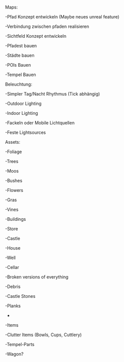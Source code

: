 Maps:

-Pfad Konzept entwickeln (Maybe neues unreal feature)

-Verbindung zwischen pfaden realisieren

-Sichtfeld Konzept entwickeln

-Pfadest bauen

-Städte bauen

-POIs Bauen

-Tempel Bauen

Beleuchtung:

-Simpler Tag/Nacht Rhythmus (Tick abhängig)

-Outdoor Lighting

-Indoor Lighting

-Fackeln oder Mobile Lichtquellen

-Feste Lightsources

Assets:

-Foliage

-Trees

-Moos

-Bushes

-Flowers

-Gras

-Vines

-Buildings

-Store

-Castle

-House

-Well

-Cellar

-Broken versions of everything

-Debris

-Castle Stones

-Planks

-

-Items

-Clutter Items (Bowls, Cups, Cuttlery)

-Tempel-Parts

-Wagon?
